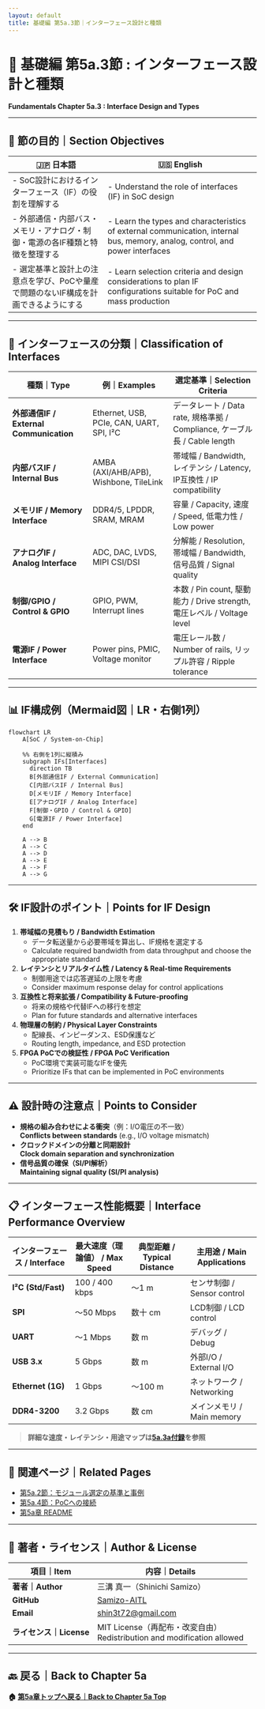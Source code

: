 ```yaml
---
layout: default
title: 基礎編 第5a.3節｜インターフェース設計と種類
---
```


# 📘 基礎編 第5a.3節 : インターフェース設計と種類  
**Fundamentals Chapter 5a.3 : Interface Design and Types**

---

## 🎯 節の目的｜Section Objectives

| 🇯🇵 日本語                                                                                  | 🇺🇸 English                                                                                       |
|---------------------------------------------------------------------------------------------|---------------------------------------------------------------------------------------------------|
| - SoC設計におけるインターフェース（IF）の役割を理解する                                     | - Understand the role of interfaces (IF) in SoC design                                           |
| - 外部通信・内部バス・メモリ・アナログ・制御・電源の各IF種類と特徴を整理する                 | - Learn the types and characteristics of external communication, internal bus, memory, analog, control, and power interfaces |
| - 選定基準と設計上の注意点を学び、PoCや量産で問題のないIF構成を計画できるようにする         | - Learn selection criteria and design considerations to plan IF configurations suitable for PoC and mass production |

---

## 🔌 インターフェースの分類｜Classification of Interfaces

| 種類｜Type                  | 例｜Examples                               | 選定基準｜Selection Criteria                  |
|-----------------------------|--------------------------------------------|-----------------------------------------------|
| **外部通信IF / External Communication** | Ethernet, USB, PCIe, CAN, UART, SPI, I²C | データレート / Data rate, 規格準拠 / Compliance, ケーブル長 / Cable length |
| **内部バスIF / Internal Bus**           | AMBA (AXI/AHB/APB), Wishbone, TileLink   | 帯域幅 / Bandwidth, レイテンシ / Latency, IP互換性 / IP compatibility |
| **メモリIF / Memory Interface**         | DDR4/5, LPDDR, SRAM, MRAM                | 容量 / Capacity, 速度 / Speed, 低電力性 / Low power |
| **アナログIF / Analog Interface**       | ADC, DAC, LVDS, MIPI CSI/DSI             | 分解能 / Resolution, 帯域幅 / Bandwidth, 信号品質 / Signal quality |
| **制御/GPIO / Control & GPIO**          | GPIO, PWM, Interrupt lines               | 本数 / Pin count, 駆動能力 / Drive strength, 電圧レベル / Voltage level |
| **電源IF / Power Interface**            | Power pins, PMIC, Voltage monitor        | 電圧レール数 / Number of rails, リップル許容 / Ripple tolerance |

---

## 📊 IF構成例（Mermaid図｜LR・右側1列）

```mermaid
flowchart LR
    A[SoC / System-on-Chip]

    %% 右側を1列に縦積み
    subgraph IFs[Interfaces]
      direction TB
      B[外部通信IF / External Communication]
      C[内部バスIF / Internal Bus]
      D[メモリIF / Memory Interface]
      E[アナログIF / Analog Interface]
      F[制御・GPIO / Control & GPIO]
      G[電源IF / Power Interface]
    end

    A --> B
    A --> C
    A --> D
    A --> E
    A --> F
    A --> G
```

---

## 🛠 IF設計のポイント｜Points for IF Design

1. **帯域幅の見積もり / Bandwidth Estimation**  
   - データ転送量から必要帯域を算出し、IF規格を選定する  
   - Calculate required bandwidth from data throughput and choose the appropriate standard
2. **レイテンシとリアルタイム性 / Latency & Real-time Requirements**  
   - 制御用途では応答遅延の上限を考慮  
   - Consider maximum response delay for control applications
3. **互換性と将来拡張 / Compatibility & Future-proofing**  
   - 将来の規格や代替IFへの移行を想定  
   - Plan for future standards and alternative interfaces
4. **物理層の制約 / Physical Layer Constraints**  
   - 配線長、インピーダンス、ESD保護など  
   - Routing length, impedance, and ESD protection
5. **FPGA PoCでの検証性 / FPGA PoC Verification**  
   - PoC環境で実装可能なIFを優先  
   - Prioritize IFs that can be implemented in PoC environments

---

## ⚠️ 設計時の注意点｜Points to Consider

- **規格の組み合わせによる衝突**（例：I/O電圧の不一致）  
  **Conflicts between standards** (e.g., I/O voltage mismatch)
- **クロックドメインの分離と同期設計**  
  **Clock domain separation and synchronization**
- **信号品質の確保（SI/PI解析）**  
  **Maintaining signal quality (SI/PI analysis)**

---

## 📋 インターフェース性能概要｜Interface Performance Overview

| インターフェース / Interface | 最大速度（理論値） / Max Speed | 典型距離 / Typical Distance | 主用途 / Main Applications |
|-----------------------------|-------------------------------|-----------------------------|----------------------------|
| **I²C (Std/Fast)**           | 100 / 400 kbps                | ～1 m                       | センサ制御 / Sensor control |
| **SPI**                     | ～50 Mbps                     | 数十 cm                     | LCD制御 / LCD control      |
| **UART**                    | ～1 Mbps                      | 数 m                        | デバッグ / Debug           |
| **USB 3.x**                  | 5 Gbps                        | 数 m                        | 外部I/O / External I/O     |
| **Ethernet (1G)**            | 1 Gbps                        | ～100 m                     | ネットワーク / Networking  |
| **DDR4-3200**                | 3.2 Gbps                      | 数 cm                       | メインメモリ / Main memory |

> **詳細な速度・レイテンシ・用途マップは[5a.3a付録](5a.3a_interface_speed_map.md)を参照**

---

## 🔗 関連ページ｜Related Pages

- [第5a.2節：モジュール選定の基準と事例](5a.2_module_selection.md)  
- [第5a.4節：PoCへの接続](5a.4_linking_poc.md)  
- [第5a章 README](README.md)  

---

## 👤 著者・ライセンス｜Author & License

| 項目｜Item | 内容｜Details |
|------------|----------------------------|
| **著者｜Author** | 三溝 真一（Shinichi Samizo） |
| **GitHub** | [Samizo-AITL](https://github.com/Samizo-AITL) |
| **Email** | [shin3t72@gmail.com](mailto:shin3t72@gmail.com) |
| **ライセンス｜License** | MIT License（再配布・改変自由）<br>Redistribution and modification allowed |

---

## 🔙 戻る｜Back to Chapter 5a
**🏠 [第5a章トップへ戻る｜Back to Chapter 5a Top](README.md)**
